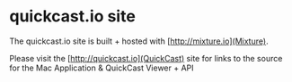 # quickcast.io site

The quickcast.io site is built + hosted with [http://mixture.io](Mixture).

Please visit the [http://quickcast.io](QuickCast) site for links to the source for the Mac Application & QuickCast Viewer + API